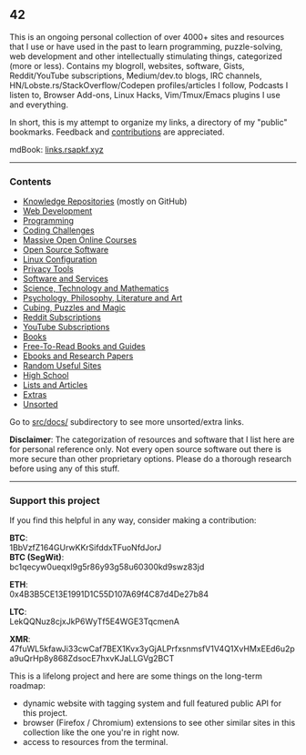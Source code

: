 ## 42

This is an ongoing personal collection of over 4000+ sites and resources that I use or have used in the past to learn programming, puzzle-solving, web development and other intellectually stimulating things, categorized (more or less). Contains my blogroll, websites, software, Gists, Reddit/YouTube subscriptions, Medium/dev.to blogs, IRC channels, HN/Lobste.rs/StackOverflow/Codepen profiles/articles I follow, Podcasts I listen to, Browser Add-ons, Linux Hacks, Vim/Tmux/Emacs plugins I use and everything.

In short, this is my attempt to organize my links, a directory of my "public" bookmarks. Feedback and [contributions](CONTRIBUTING.md) are appreciated.

mdBook: [links.rsapkf.xyz](https://links.rsapkf.xyz/)

---

### Contents

- [Knowledge Repositories](src/docs/knowledge-repositories.md) (mostly on GitHub)
- [Web Development](src/docs/web-development.md)
- [Programming](src/docs/programming.md)
- [Coding Challenges](src/docs/coding-challenges.md)
- [Massive Open Online Courses](src/docs/moocs-and-courses.md)
- [Open Source Software](src/docs/open-source-software.md)
- [Linux Configuration](src/docs/linux-configuration.md)
- [Privacy Tools](src/docs/privacy-tools.md)
- [Software and Services](src/docs/software-and-services.md)
- [Science, Technology and Mathematics](src/docs/science-technology-and-mathematics.md)
- [Psychology, Philosophy, Literature and Art](src/docs/psychology-philosophy-literature-and-art.md)
- [Cubing, Puzzles and Magic](src/docs/cubing-puzzles-and-magic.md)
- [Reddit Subscriptions](src/docs/reddit.md)
- [YouTube Subscriptions](src/docs/youtube.md)
- [Books](src/docs/books.md)
- [Free-To-Read Books and Guides](src/docs/free-to-read-books-and-guides.md)
- [Ebooks and Research Papers](src/docs/ebooks-and-research-papers.md)
- [Random Useful Sites](src/docs/random-useful-sites.md)
- [High School](src/docs/high-school.md)
- [Lists and Articles](src/docs/lists-and-articles.md)
- [Extras](src/docs/extras.md)
- [Unsorted](src/docs/unsorted.md)

Go to [src/docs/](https://github.com/rsapkf/42/blob/master/src/docs) subdirectory to see more unsorted/extra links.

__Disclaimer__: The categorization of resources and software that I list here are for personal reference only. Not every open source software out there is more secure than other proprietary options. Please do a thorough research before using any of this stuff.

---

### Support this project

If you find this helpful in any way, consider making a contribution:

__BTC__:<br />
1BbVzfZ164GUrwKKrSifddxTFuoNfdJorJ <br />
__BTC (SegWit)__:<br />
bc1qecyw0ueqxl9g5r86y93g58u60300kd9swz83jd

__ETH__:<br />
0x4B3B5CE13E1991D1C55D107A69f4C87d4De27b84

__LTC__:<br />
LekQQNuz8cjxJkP6WyTf5E4WGE3TqcmenA

__XMR__:<br />
47fuWL5kfawJi33cwCaf7BEX1Kvx3yGjALPrfxsnmsfV1V4Q1XvHMxEEd6u2pa9uQrHp8y868ZdsocE7hxvKJaLLGVg2BCT

This is a lifelong project and here are some things on the long-term roadmap:

- dynamic website with tagging system and full featured public API for this project.
- browser (Firefox / Chromium) extensions to see other similar sites in this collection like the one you're in right now.
- access to resources from the terminal.
